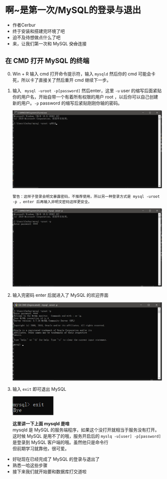 # 啊~是第一次/MySQL的登录与退出
- 作者Cerbur
- 终于安装和搭建完环境了吧
- 迫不及待想做点什么了吧
- 来，让我们第一次和 MySQL ~~交合~~连接  
## 在 CMD 打开 MySQL 的终端

0. Win + R 输入 cmd 打开命令提示符，输入 ```mysqld``` 然后你的 cmd 可能会卡死，所以卡了直接关了然后重开 cmd 继续下一步。  

1. 输入 ``` mysql -uroot -p[password]``` 然后enter，这里 ```-u```  user 的缩写后面紧贴你的用户名，开始自带一个有着所有权限的用户 root ，以后你可以自己创建新的用户。```-p``` password 的缩写后紧贴刚刚你输的密码。  

    ![Alt text](img/mysqlloginwithpwd.png)   

    ```警告：这样子登录会明文暴露密码，不推荐使用，所以另一种登录方式是 mysql -uroot -p ，enter 后再输入非明文密码这样更安全。```  

    ![Alt text](img/mysqlloginnopwd.png)    

1. 输入完密码 enter 后就进入了 MySQL 的欢迎界面  

    ![Alt text](img/mysqlhomepage.png)    

1. 输入 ```exit``` 即可退出 MySQL    

    ![Alt text](img/mysqlbye.png)    

    **这里讲一下上面 mysqld 是啥**   
    mysqld 是 MySQL 的服务端程序，如果这个没打开就相当于服务没有打开。这时候 MySQL 是用不了的哦，服务开启后的 ```myslq -u[user] -p[password]``` 是登录到 MySQL 客户端的哦。虽然他只是命令行  
    但前期学习就靠他，很可爱。  

- 好哒现在已经完成了 MySQL 的登录与退出了  
- 熟悉一哈这些步骤  
- 接下来我们就开始要和数据库打交道啦  

